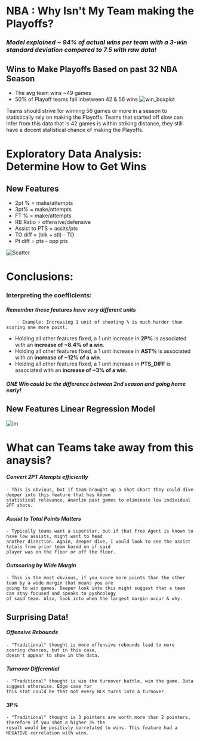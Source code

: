 # NBA : Why Isn't My Team making the Playoffs?

### *Model explained ~ 94% of actual wins per team with a 3-win standard deviation compared to 7.5 with raw data!*

## Wins to Make Playoffs Based on past 32 NBA Season 
- The avg team wins ~49 games
- 50% of Playoff teams fall inbetween 42 & 56 wins
![win_boxplot](https://user-images.githubusercontent.com/64975026/84214634-8feae980-aa89-11ea-9368-b1dd59a550e7.png)

Teams should strive for winning 56 games or more in a season to statistically rely on making the Playoffs. Teams that started off slow can infer from this data that is 42 games is within striking distance, they still have a decent statistical chance of making the Playoffs.

# Exploratory Data Analysis: Determine How to Get Wins 
## New Features
- 2pt % = make/attempts
- 3pt% = make/attempts
- FT % = make/attempts
- RB Ratio = offensive/defensive
- Assist to PTS = assits/pts
- TO diff = (blk + stl) - TO
- Pt diff = pts - opp pts


![Scatter](https://user-images.githubusercontent.com/64975026/84214633-8eb9bc80-aa89-11ea-842f-8f2398f64c9d.png)


# Conclusions:

### Interpreting the coefficients:
#### *Remember these features have very different units*
        - Example: Increasing 1 unit of shooting % is much harder than scoring one more point.

- Holding all other features fixed, a 1 unit increase in **2P%** is associated with an **increase of ~8.4% of a win**.
- Holding all other features fixed, a 1 unit increase in **AST%** is associated with an **increase of ~12% of a win**.
- Holding all other features fixed, a 1 unit increase in **PTS_DIFF** is associated with an **increase of ~3% of a win**.

##### *ONE Win could be the difference between 2nd season and going home early!*

## New Features Linear Regression Model
![lm](https://user-images.githubusercontent.com/64975026/84214631-8eb9bc80-aa89-11ea-8e1b-276368c4c858.png)
# What can Teams take away from this anaysis?

#### *Convert 2PT Atempts efficiently*
    - This is obvious, but if team brought up a shot chart they could dive deeper into this feature that has known
    statistical relevance. Ananlze past games to eliminate low individual 2PT shots.
#### *Assist to Total Points Matters*
    - Typically teams want a superstar, but if that Free Agent is known to have low assists, might want to head 
    another direction. Again, deeper dive, I would look to see the assist totals from prior team based on if said 
    player was on the floor or off the floor.
#### *Outscoring by Wide Margin*
    - This is the most obvious, if you score more points than the other team by a wide margin that means you are 
    going to win games. Deeper look into this might suggest that a team can stay focused and speaks to pyshcology 
    of said team. Also, look into when the largest margin occur & why.
    
## Surprising Data!

#### *Offensive Rebounds*
    - "Traditional" thought is more offensive rebounds lead to more scoring chances, but in this case,
    doesn't appear to show in the data.
#### *Turnover Differential* 
    - "Traditional" thought is win the turnover battle, win the game. Data suggest otherwise. Edge case for 
    this stat could be that not every BLK turns into a turnover.
#### *3P%*
    - "Traditional" thought is 3 pointers are worth more than 2 pointers, therefore if you shot a higher 3% the 
    result would be positivly correlated to wins. This feature had a NEGATIVE correlation with wins.
    


